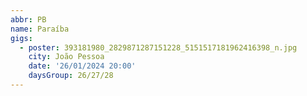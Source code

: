 ```yaml
---
abbr: PB
name: Paraíba
gigs:
  - poster: 393181980_2829871287151228_5151517181962416398_n.jpg
    city: João Pessoa
    date: '26/01/2024 20:00'
    daysGroup: 26/27/28
---
```


